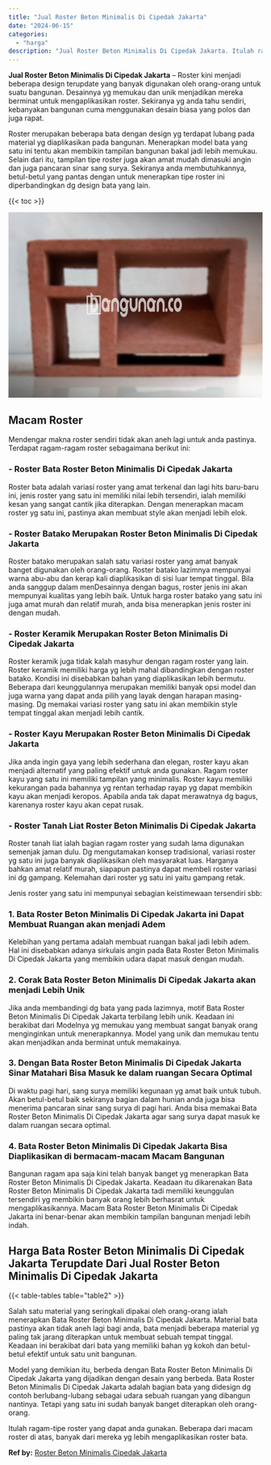 ```yaml
---
title: "Jual Roster Beton Minimalis Di Cipedak Jakarta"
date: "2024-06-15"
categories: 
  - "harga"
description: "Jual Roster Beton Minimalis Di Cipedak Jakarta. Itulah ragam-tipe roster yang dapat anda gunakan. Beberapa dari macam roster di atas, banyak dari mereka yg l..."
---
```


**Jual Roster Beton Minimalis Di Cipedak Jakarta** – Roster kini menjadi beberapa design terupdate yang banyak digunakan oleh orang-orang untuk suatu bangunan. Desainnya yg memukau dan unik menjadikan mereka berminat untuk mengaplikasikan roster. Sekiranya yg anda tahu sendiri, kebanyakan bangunan cuma menggunakan desain biasa yang polos dan juga rapat.

Roster merupakan beberapa bata dengan design yg terdapat lubang pada material yg diaplikasikan pada bangunan. Menerapkan model bata yang satu ini tentu akan membikin tampilan bangunan bakal jadi lebih memukau. Selain dari itu, tampilan tipe roster juga akan amat mudah dimasuki angin dan juga pancaran sinar sang surya. Sekiranya anda membutuhkannya, betul-betul yang pantas dengan untuk menerapkan tipe roster ini diperbandingkan dg design bata yang lain.

{{< toc >}}

![Jual Roster Beton Minimalis Di Cipedak Jakarta](/images/bata-roster-minimalis-36.png)

## Macam Roster

Mendengar makna roster sendiri tidak akan aneh lagi untuk anda pastinya. Terdapat ragam-ragam roster sebagaimana berikut ini:

### \- Roster Bata Roster Beton Minimalis Di Cipedak Jakarta

Roster bata adalah variasi roster yang amat terkenal dan lagi hits baru-baru ini, jenis roster yang satu ini memiliki nilai lebih tersendiri, ialah memiliki kesan yang sangat cantik jika diterapkan. Dengan menerapkan macam roster yg satu ini, pastinya akan membuat style akan menjadi lebih elok.

### \- Roster Batako Merupakan Roster Beton Minimalis Di Cipedak Jakarta

Roster batako merupakan salah satu variasi roster yang amat banyak banget digunakan oleh orang-orang. Roster batako lazimnya mempunyai warna abu-abu dan kerap kali diaplikasikan di sisi luar tempat tinggal. Bila anda sanggup dalam menDesainnya dengan bagus, roster jenis ini akan mempunyai kualitas yang lebih baik. Untuk harga roster batako yang satu ini juga amat murah dan relatif murah, anda bisa menerapkan jenis roster ini dengan mudah.

### \- Roster Keramik Merupakan Roster Beton Minimalis Di Cipedak Jakarta

Roster keramik juga tidak kalah masyhur dengan ragam roster yang lain. Roster keramik memiliki harga yg lebih mahal dibandingkan dengan roster batako. Kondisi ini disebabkan bahan yang diaplikasikan lebih bermutu. Beberapa dari keunggulannya merupakan memiliki banyak opsi model dan juga warna yang dapat anda pilih yang layak dengan harapan masing-masing. Dg memakai variasi roster yang satu ini akan membikin style tempat tinggal akan menjadi lebih cantik.

### \- Roster Kayu Merupakan Roster Beton Minimalis Di Cipedak Jakarta

Jika anda ingin gaya yang lebih sederhana dan elegan, roster kayu akan menjadi alternatif yang paling efektif untuk anda gunakan. Ragam roster kayu yang satu ini memiliki tampilan yang minimalis. Roster kayu memiliki kekurangan pada bahannya yg rentan terhadap rayap yg dapat membikin kayu akan menjadi keropos. Apabila anda tak dapat merawatnya dg bagus, karenanya roster kayu akan cepat rusak.

### \- Roster Tanah Liat Roster Beton Minimalis Di Cipedak Jakarta

Roster tanah liat ialah bagian ragam roster yang sudah lama digunakan semenjak jaman dulu. Dg mengutamakan konsep tradisional, variasi roster yg satu ini juga banyak diaplikasikan oleh masyarakat luas. Harganya bahkan amat relatif murah, siapapun pastinya dapat membeli roster variasi ini dg gampang. Kelemahan dari roster yg satu ini yaitu gampang retak.

Jenis roster yang satu ini mempunyai sebagian keistimewaan tersendiri sbb:

### 1\. Bata Roster Beton Minimalis Di Cipedak Jakarta ini Dapat Membuat Ruangan akan menjadi Adem

Kelebihan yang pertama adalah membuat ruangan bakal jadi lebih adem. Hal ini disebabkan adanya sirkulais angin pada Bata Roster Beton Minimalis Di Cipedak Jakarta yang membikin udara dapat masuk dengan mudah.

### 2\. Corak Bata Roster Beton Minimalis Di Cipedak Jakarta akan menjadi Lebih Unik

Jika anda membandingi dg bata yang pada lazimnya, motif Bata Roster Beton Minimalis Di Cipedak Jakarta terbilang lebih unik. Keadaan ini berakibat dari Modelnya yg memukau yang membuat sangat banyak orang menginginkan untuk menerapkannya. Model yang unik dan memukau tentu akan menjadikan anda berminat untuk memakainya.

### 3\. Dengan Bata Roster Beton Minimalis Di Cipedak Jakarta Sinar Matahari Bisa Masuk ke dalam ruangan Secara Optimal

Di waktu pagi hari, sang surya memiliki kegunaan yg amat baik untuk tubuh. Akan betul-betul baik sekiranya bagian dalam hunian anda juga bisa menerima pancaran sinar sang surya di pagi hari. Anda bisa memakai Bata Roster Beton Minimalis Di Cipedak Jakarta agar sang surya dapat masuk ke dalam ruangan secara optimal.

### 4\. Bata Roster Beton Minimalis Di Cipedak Jakarta Bisa Diaplikasikan di bermacam-macam Macam Bangunan

Bangunan ragam apa saja kini telah banyak banget yg menerapkan Bata Roster Beton Minimalis Di Cipedak Jakarta. Keadaan itu dikarenakan Bata Roster Beton Minimalis Di Cipedak Jakarta tadi memiliki keunggulan tersendiri yg membikin banyak orang lebih berhasrat untuk mengaplikasikannya. Macam Bata Roster Beton Minimalis Di Cipedak Jakarta ini benar-benar akan membikin tampilan bangunan menjadi lebih indah.

## Harga Bata Roster Beton Minimalis Di Cipedak Jakarta Terupdate Dari Jual Roster Beton Minimalis Di Cipedak Jakarta

{{< table-tables table="table2" >}}

Salah satu material yang seringkali dipakai oleh orang-orang ialah menerapkan Bata Roster Beton Minimalis Di Cipedak Jakarta. Material bata pastinya akan tidak aneh lagi bagi anda, bata menjadi beberapa material yg paling tak jarang diterapkan untuk membuat sebuah tempat tinggal. Keadaan ini berakibat dari bata yang memiliki bahan yg kokoh dan betul-betul efektif untuk satu unit bangunan.

Model yang demikian itu, berbeda dengan Bata Roster Beton Minimalis Di Cipedak Jakarta yang dijadikan dengan desain yang berbeda. Bata Roster Beton Minimalis Di Cipedak Jakarta adalah bagian bata yang didesign dg contoh berlubang-lubang sebagai udara sebuah ruangan yang dibangun nantinya. Tetapi yang satu ini sudah banyak banget diterapkan oleh orang-orang.

Itulah ragam-tipe roster yang dapat anda gunakan. Beberapa dari macam roster di atas, banyak dari mereka yg lebih mengaplikasikan roster bata.

**Ref by:** [Roster Beton Minimalis Cipedak Jakarta](https://id.wikipedia.org/wiki/Roster)
